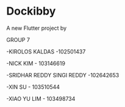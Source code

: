 # Dockibby

A new Flutter project by

GROUP 7 

-KIROLOS KALDAS -102501437 

-NICK KIM - 103146619 

-SRIDHAR REDDY SINGI REDDY -102642653 

-XIN SU - 103510544 

-XIAO YU LIM - 103498734 
